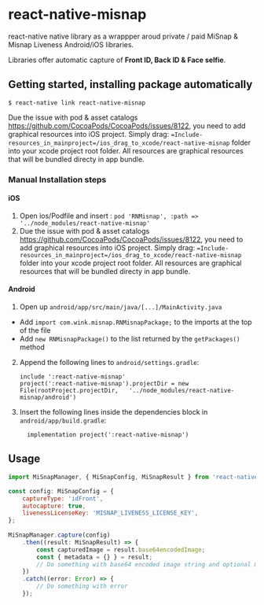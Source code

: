 
# react-native-misnap

react-native native library as a wrappper aroud private / paid MiSnap & Misnap Liveness Android/iOS libraries.

Libraries offer automatic capture of **Front ID, Back ID & Face selfie**.

## Getting started, installing package automatically


`$ react-native link react-native-misnap`

Due the issue with pod & asset catalogs https://github.com/CocoaPods/CocoaPods/issues/8122, you need to add graphical resources into iOS project. Simply drag: `=Include-resources_in_mainproject=/ios_drag_to_xcode/react-native-misnap` folder into your xcode project root folder. All resources are graphical resources that will be bundled directy in app bundle.



### Manual Installation steps


#### iOS

1. Open ios/Podfile and insert :  `pod 'RNMisnap', :path => '../node_modules/react-native-misnap'`
2. Due the issue with pod & asset catalogs https://github.com/CocoaPods/CocoaPods/issues/8122, you need to add graphical resources into iOS project. Simply drag: `=Include-resources_in_mainproject=/ios_drag_to_xcode/react-native-misnap` folder into your xcode project root folder. All resources are graphical resources that will be bundled directy in app bundle.

#### Android

1. Open up `android/app/src/main/java/[...]/MainActivity.java`
  - Add `import com.wink.misnap.RNMisnapPackage;` to the imports at the top of the file
  - Add `new RNMisnapPackage()` to the list returned by the `getPackages()` method
2. Append the following lines to `android/settings.gradle`:
  	```
  	include ':react-native-misnap'
  	project(':react-native-misnap').projectDir = new File(rootProject.projectDir, 	'../node_modules/react-native-misnap/android')
  	```
3. Insert the following lines inside the dependencies block in `android/app/build.gradle`:
  	```
      implementation project(':react-native-misnap')
  	```


## Usage
```javascript
import MiSnapManager, { MiSnapConfig, MiSnapResult } from 'react-native-misnap';

const config: MiSnapConfig = {
    captureType: 'idFront',
    autocapture: true,
    livenessLicenseKey: 'MISNAP_LIVENESS_LICENSE_KEY',
};
	  
MiSnapManager.capture(config)
	.then((result: MiSnapResult) => {
		const capturedImage = result.base64encodedImage;
		const { metadata = {} } = result;
		// Do something with base64 encoded image string and optional metaData
    })
    .catch((error: Error) => {
        // Do something with error
    });
```
  